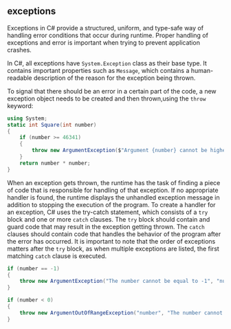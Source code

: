 ## exceptions

Exceptions in C# provide a structured, uniform, and type-safe way of handling error conditions that occur during runtime. Proper handling of exceptions and error is important when trying to prevent application crashes.

In C#, all exceptions have `System.Exception` class as their base type. It contains important properties such as `Message`, which contains a human-readable description of the reason for the exception being thrown.

To signal that there should be an error in a certain part of the code, a new exception object needs to be created and then thrown,using the `throw` keyword:

```csharp
using System;
static int Square(int number)
{
    if (number >= 46341)
    {
        throw new ArgumentException($"Argument {number} cannot be higher than 46340 as its' square doesn't fit into int type.");
    }
    return number * number;
}
```

When an exception gets thrown, the runtime has the task of finding a piece of code that is responsible for handling of that exception. If no appropriate handler is found, the runtime displays the unhandled exception message in addition to stopping the execution of the program. To create a handler for an exception, C# uses the try-catch statement, which consists of a `try` block and one or more `catch` clauses. The `try` block should contain and guard code that may result in the exception getting thrown. The `catch` clauses should contain code that handles the behavior of the program after the error has occurred. It is important to note that the order of exceptions matters after the `try` block, as when multiple exceptions are listed, the first matching `catch` clause is executed.

```csharp
if (number == -1)
{
    throw new ArgumentException("The number cannot be equal to -1", "number");
}

if (number < 0)
{
    throw new ArgumentOutOfRangeException("number", "The number cannot be negative");
}
```
